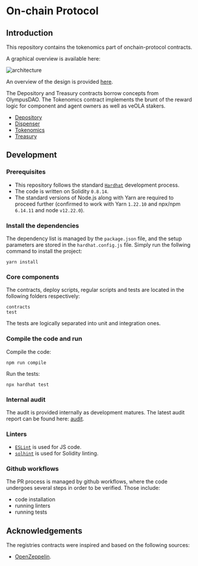 # On-chain Protocol

## Introduction

This repository contains the tokenomics part of onchain-protocol contracts.

A graphical overview is available here:

![architecture](https://github.com/valory-xyz/autonolas-tokenomics/blob/main/docs/On-chain_architecture_v2.png?raw=true)

An overview of the design is provided [here](https://github.com/valory-xyz/autonolas-tokenomics/blob/main/docs/Audit_Tokenomics.pdf?raw=true).

The Depository and Treasury contracts borrow concepts from OlympusDAO. The Tokenomics contract implements the brunt of the reward logic for component and agent owners as well as veOLA stakers.

- [Depository](https://github.com/valory-xyz/autonolas-tokenomics/blob/main/contracts/Depository.sol)
- [Dispenser](https://github.com/valory-xyz/autonolas-tokenomics/blob/main/contracts/Dispenser.sol)
- [Tokenomics](https://github.com/valory-xyz/autonolas-tokenomics/blob/main/contracts/Tokenomics.sol)
- [Treasury](https://github.com/valory-xyz/autonolas-tokenomics/blob/main/contracts/Treasury.sol)

## Development

### Prerequisites
- This repository follows the standard [`Hardhat`](https://hardhat.org/tutorial/) development process.
- The code is written on Solidity `0.8.14`.
- The standard versions of Node.js along with Yarn are required to proceed further (confirmed to work with Yarn `1.22.10` and npx/npm `6.14.11` and node `v12.22.0`).

### Install the dependencies
The dependency list is managed by the `package.json` file,
and the setup parameters are stored in the `hardhat.config.js` file.
Simply run the follwing command to install the project:
```
yarn install
```

### Core components
The contracts, deploy scripts, regular scripts and tests are located in the following folders respectively:
```
contracts
test
```
The tests are logically separated into unit and integration ones.

### Compile the code and run
Compile the code:
```
npm run compile
```
Run the tests:
```
npx hardhat test
```

### Internal audit
The audit is provided internally as development matures. The latest audit report can be found here: [audit](https://github.com/valory-xyz/onchain-protocol/blob/main/audit).

### Linters
- [`ESLint`](https://eslint.org) is used for JS code.
- [`solhint`](https://github.com/protofire/solhint) is used for Solidity linting.


### Github workflows
The PR process is managed by github workflows, where the code undergoes
several steps in order to be verified. Those include:
- code installation
- running linters
- running tests

## Acknowledgements
The registries contracts were inspired and based on the following sources:
- [OpenZeppelin](https://github.com/OpenZeppelin/openzeppelin-contracts).
